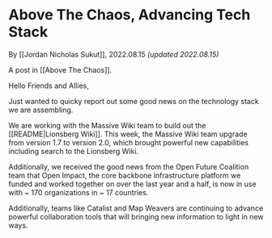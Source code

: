 # Above The Chaos,  Advancing Tech Stack
By [[Jordan Nicholas Sukut]], 2022.08.15 _(updated 2022.08.15)_

A post in [[Above The Chaos]].

Hello Friends and Allies, 

Just wanted to quicky report out some good news on the technology stack we are assembling. 

We are working with the Massive Wiki team to build out the  [[README|Lionsberg Wiki]]. This week, the Massive Wiki team upgrade from version 1.7 to version 2.0, which brought powerful new capabilities including search to the Lionsberg Wiki. 

Additionally, we received the good news from the Open Future Coalition team that Open Impact, the core backbone infrastructure platform we funded and worked together on over the last year and a half, is now in use with ~ 170 organizations in ~ 17 countries. 

Additionally, teams like Catalist and Map Weavers are continuing to advance powerful collaboration tools that will bringing new information to light in new ways. 

